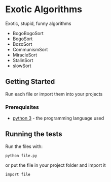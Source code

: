 # Exotic Algorithms

Exotic, stupid, funny algorithms 

- BogoBogoSort
- BogoSort
- BozoSort
- CommunismSort
- MiracleSort
- StalinSort
- slowSort

## Getting Started

Run each file or import them into your projects

### Prerequisites
* [python 3](https://www.python.org/downloads/) - the programming language used

## Running the tests

Run the files with:
```
python file.py
```
or put the file in your project folder and import it
```
import file
```
